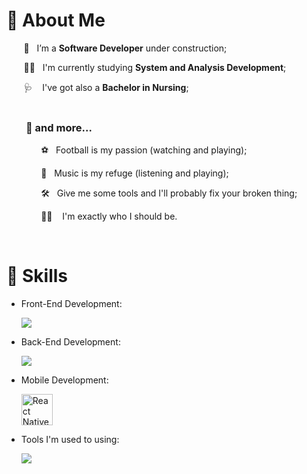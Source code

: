 
#   :notebook: About Me

&nbsp; &nbsp; &nbsp; &nbsp;🌱&nbsp; &nbsp;I’m a **Software Developer** under construction; <br/>

&nbsp; &nbsp; &nbsp; &nbsp;👩‍💻&nbsp; &nbsp;I'm currently studying **System and Analysis Development**; <br/>

&nbsp; &nbsp; &nbsp; &nbsp;🩺&nbsp; &nbsp; I've got also a **Bachelor in Nursing**; <br/>
&nbsp;

### &nbsp; &nbsp; &nbsp; &nbsp;  :open_book:  and more...

&nbsp; &nbsp; &nbsp; &nbsp;&nbsp; &nbsp; &nbsp; &nbsp;⚽&nbsp; &nbsp;Football is my passion (watching and playing);<br/> 

&nbsp; &nbsp; &nbsp; &nbsp;&nbsp; &nbsp; &nbsp; &nbsp;🎵&nbsp; &nbsp;Music is my refuge (listening and playing);<br/>

&nbsp; &nbsp; &nbsp; &nbsp;&nbsp; &nbsp; &nbsp; &nbsp;:hammer_and_wrench:&nbsp; &nbsp;Give me some tools and I'll probably fix your broken thing;<br/>

&nbsp; &nbsp; &nbsp; &nbsp;&nbsp; &nbsp; &nbsp; &nbsp;:rainbow_flag: &nbsp; &nbsp;I'm exactly who I should be.<br/>


&nbsp; 

# 🚀 Skills

- Front-End Development:
&nbsp; &nbsp; &nbsp; &nbsp;&nbsp; &nbsp; &nbsp; &nbsp;<p>
  <a href="https://skillicons.dev">
    <img src="https://skillicons.dev/icons?i=html,css,js,react,vue,bootstrap&theme=light" />
  </a>
</p>

- Back-End Development:
&nbsp; &nbsp; &nbsp; &nbsp;&nbsp; &nbsp; &nbsp; &nbsp;<p>
  <a href="https://skillicons.dev">
    <img src="https://skillicons.dev/icons?i=java,nodejs&theme=light" />
  </a>
</p>

- Mobile Development:
&nbsp; &nbsp; &nbsp; &nbsp;&nbsp; &nbsp; &nbsp; &nbsp;<p>
  <a href="https://skillicons.dev">
    <img src="https://upload.vectorlogo.zone/logos/reactnativedev/images/199b2976-954e-4e42-8d79-12a784e2cdf9.svg" width="50" height="50" alt="React Native"/>
  </a>
</p>

- Tools I'm used to using:
&nbsp; &nbsp; &nbsp; &nbsp;&nbsp; &nbsp; &nbsp; &nbsp;<p>
  <a href="https://skillicons.dev">
    <img src="https://skillicons.dev/icons?i=git,powershell,vscode,postman,linux,ps,figma&theme=light" />
  </a>
</p>

&nbsp; 
 
